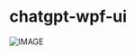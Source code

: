 # chatgpt-wpf-ui

![IMAGE](https://github.com/catsonkeyboard/chatgpt-wpf-ui/blob/main/screenshot/chatgpt-wpf-ui.png)
